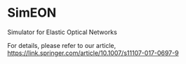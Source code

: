 # SimEON
Simulator for Elastic Optical Networks

For details, please refer to our article, https://link.springer.com/article/10.1007/s11107-017-0697-9
